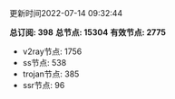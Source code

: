 更新时间2022-07-14 09:32:44

**总订阅: 398**
**总节点: 15304**
**有效节点: 2775**
- v2ray节点: 1756
- ss节点: 538
- trojan节点: 385
- ssr节点: 96
